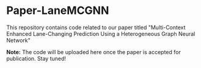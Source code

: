 # Paper-LaneMCGNN
This repository contains code related to our paper titled "Multi-Context Enhanced Lane-Changing Prediction Using a Heterogeneous Graph Neural Network"

**Note:** The code will be uploaded here once the paper is accepted for publication. Stay tuned!

